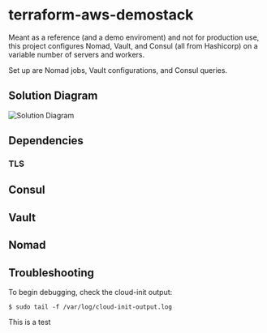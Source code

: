 # terraform-aws-demostack
Meant as a reference (and a demo enviroment) and not for production use,
this project configures Nomad, Vault, and Consul (all from Hashicorp) on a variable number of servers and workers. 

Set up are Nomad jobs, Vault configurations, and Consul queries. 

## Solution Diagram
![Solution Diagram](./assets/Demostack_overview.webp)

## Dependencies
 <TODO>

 ### TLS

 <TODO>

 ## Consul

 <TODO>

 ## Vault

 <TODO>

 ## Nomad

 <TODO>

## Troubleshooting
To begin debugging, check the cloud-init output:

```shell
$ sudo tail -f /var/log/cloud-init-output.log
```
This is a test
